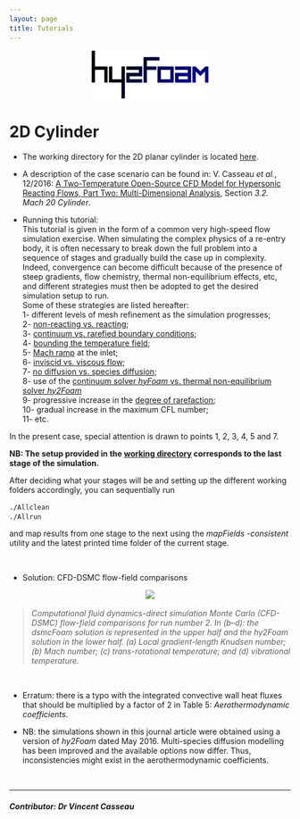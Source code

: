 ```yaml
---
layout: page
title: Tutorials
---
```

  
<p align="center">
  <img src="/docs/img/logos/hy2FoamLogo.png" width="210">
</p>

# 2D Cylinder

+ The working directory for the 2D planar cylinder is located [here](https://github.com/vincentcasseau/hyStrath/tree/master/run/hyStrath/hy2Foam/cylinderReactingMach20). 

+ A description of the case scenario can be found in: V. Casseau _et al._, 12/2016: [A Two-Temperature Open-Source CFD Model for Hypersonic Reacting Flows, Part Two: Multi-Dimensional Analysis](http://www.mdpi.com/2226-4310/3/4/45/html), Section _3.2. Mach 20 Cylinder_. 

+ Running this tutorial:  
This tutorial is given in the form of a common very high-speed flow simulation exercise. When simulating the complex physics of a re-entry body, it is often necessary to break down the full problem into a sequence of stages and gradually build the case up in complexity. Indeed, convergence can become difficult because of the presence of steep gradients, flow chemistry, thermal non-equilibrium effects, etc, and different strategies must then be adopted to get the desired simulation setup to run.  
Some of these strategies are listed hereafter:  
  1- different levels of mesh refinement as the simulation progresses;  
  2- [non-reacting vs. reacting](https://github.com/vincentcasseau/hyStrath/wiki/How-to-::-Chemistry#2-non-reacting-flow);  
  3- [continuum vs. rarefied boundary conditions](https://github.com/vincentcasseau/hyStrath/wiki/How-to-::-Initial-conditions#3-temperature-fields);   
  4- [bounding the temperature field](https://github.com/vincentcasseau/hyStrath/wiki/How-to-::-Advanced#3-bounding-the-temperature-field);  
  5- [Mach ramp](https://github.com/vincentcasseau/hyStrath/wiki/How-to-::-Initial-conditions#4-velocity-field) at the inlet;  
  6- [inviscid vs. viscous flow](https://github.com/vincentcasseau/hyStrath/wiki/How-to-::-Transport#transport-modelling);  
  7- [no diffusion vs. species diffusion](https://github.com/vincentcasseau/hyStrath/wiki/How-to-::-Transport#3-mass-diffusion);  
  8- use of the [continuum solver *hyFoam* vs. thermal non-equilibrium solver *hy2Foam*](https://github.com/vincentcasseau/hyStrath/wiki/How-to-::-Nonequilibrium#1-thermal-equilibrium)  
  9- progressive increase in the [degree of rarefaction](https://github.com/vincentcasseau/hyStrath/wiki/How-to-::-Nonequilibrium#32-knudsen-number);  
  10- gradual increase in the maximum CFL number;   
  11- etc.

In the present case, special attention is drawn to points 1, 2, 3, 4, 5 and 7.

**NB: The setup provided in the [working directory](https://github.com/vincentcasseau/hyStrath/tree/master/run/hyStrath/hy2Foam/cylinderReactingMach20) corresponds to the last stage of the simulation.**
  
After deciding what your stages will be and setting up the different working folders accordingly, you can sequentially run    
```sh
./Allclean  
./Allrun
```   
and map results from one stage to the next using the *mapFields -consistent* utility and the latest printed time folder of the current stage.

<br>

+ Solution: CFD-DSMC flow-field comparisons

<p align="center">
  <img src="http://www.mdpi.com/aerospace/aerospace-03-00045/article_deploy/html/images/aerospace-03-00045-g004.png" width="800">
</p>

> _Computational fluid dynamics-direct simulation Monte Carlo (CFD-DSMC) flow-field comparisons for run number 2. In (b–d): the dsmcFoam solution is represented in the upper half and the hy2Foam solution in the lower half. (a) Local gradient-length Knudsen number; (b) Mach number; (c) trans-rotational temperature; and (d) vibrational temperature._ 

<br>

+ Erratum: there is a typo with the integrated convective wall heat fluxes that should be multiplied by a factor of 2 in Table 5: _Aerothermodynamic coefficients_.

+ NB: the simulations shown in this journal article were obtained using a version of _hy2Foam_ dated May 2016. Multi-species diffusion modelling has been improved and the available options now differ. Thus, inconsistencies might exist in the aerothermodynamic coefficients.

<br>

---  

##### Contributor: Dr Vincent Casseau
